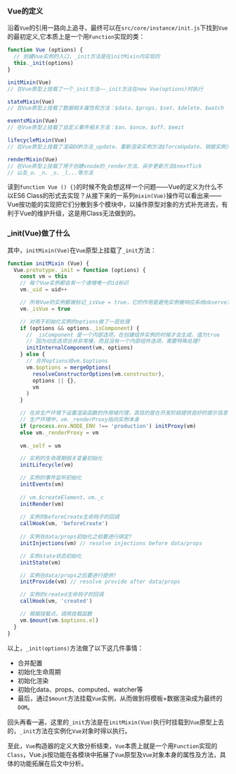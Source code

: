 ### Vue的定义
沿着`Vue`的引用一路向上追寻，最终可以在`src/core/instance/init.js`下找到`Vue`的最初定义,它本质上是一个用`Function`实现的类：
```js
function Vue (options) {
  // 创建Vue实例的入口，_init方法是在initMixin内实现的
  this._init(options)
}

initMixin(Vue)
// 在Vue原型上挂载了一个_init方法——_init方法在new Vue(options)时执行

stateMixin(Vue)
// 在Vue原型上挂载了数据相关属性和方法：$data、$props，$set、$delete、$watch

eventsMixin(Vue)
// 在Vue原型上挂载了自定义事件相关方法：$on、$once、$off、$emit

lifecycleMixin(Vue)
// 在Vue原型上挂载了渲染DOM方法_update、重新渲染实例方法$forceUpdate、销毁实例方法$destroy

renderMixin(Vue)
// 在Vue原型上挂载了用于创建vnode的_render方法、异步更新方法$nextTick
// 以及_o、_n、_s、_l...等方法
```

读到`function Vue () {}`的时候不免会想这样一个问题——Vue的定义为什么不以ES6 Class的形式去实现？从接下来的一系列`mixin(Vue)`操作可以看出来——Vue按功能的实现把它们分散到多个模块中，以操作原型对象的方式补充进去，有利于Vue的维护升级，这是用Class无法做到的。

### _init(Vue)做了什么
其中，`initMixin(Vue)`在`Vue`原型上挂载了`_init`方法：
```js
function initMixin (Vue) {
  Vue.prototype._init = function (options) {
    const vm = this
    // 每个Vue实例都会有一个递增唯一的id标识
    vm._uid = uid++

    // 所有Vue的实例都被标记_isVue = true，它的作用是避免实例被响应系统observe?
    vm._isVue = true

    // 对用于初始化实例的options做了一层处理
    if (options && options._isComponent) {
      // _isComponent 是一个内部选项，在创建组件实例的时候才会生成，值为true
      // 因为动态选项合并非常慢，而且没有一个内部组件选项，需要特殊处理?
      initInternalComponent(vm, options)
    } else {
      // 合并options给vm.$options
      vm.$options = mergeOptions(
        resolveConstructorOptions(vm.constructor),
        options || {},
        vm
      )
    }

    // 在非生产环境下设置渲染函数的作用域代理，其目的是在开发阶段提供良好的提示信息（如在模板内访问实例上不存在的属性，则会给出准确的报错信息）
    // 生产环境中，vm._renderProxy指向实例本身
    if (process.env.NODE_ENV !== 'production') initProxy(vm)
    else vm._renderProxy = vm
  
    vm._self = vm

    // 实例的生命周期相关变量初始化
    initLifecycle(vm)

    // 实例的事件监听初始化
    initEvents(vm)
  
    // vm.$createElement、vm._c
    initRender(vm)
  
    // 实例的beforeCreate生命钩子的回调
    callHook(vm, 'beforeCreate')
  
    // 实例在data/props初始化之前要进行绑定?
    initInjections(vm) // resolve injections before data/props

    // 实例state状态初始化
    initState(vm)

    // 实例在data/props之后要进行提供?
    initProvide(vm) // resolve provide after data/props

    // 实例的created生命钩子的回调
    callHook(vm, 'created')

    // 根据挂载点，调用挂载函数
    vm.$mount(vm.$options.el)
  }
}
```

以上，`_init(options)`方法做了以下这几件事情：
- 合并配置
- 初始化生命周期
- 初始化渲染
- 初始化data、props、computed、watcher等
- 最后，通过`$mount`方法挂载`Vue`实例，从而做到将模板+数据渲染成为最终的`DOM`。

回头再看一遍，这里的`_init`方法是在`initMixin(Vue)`执行时挂载到`Vue`原型上去的，`_init`方法在实例化`Vue`对象时得以执行。

至此，`Vue`构造器的定义大致分析结束，`Vue`本质上就是一个用`Function`实现的`Class`，Vue.js按功能在各模块中拓展了`Vue`原型及`Vue`对象本身的属性及方法，具体的功能拓展在后文中分析。
